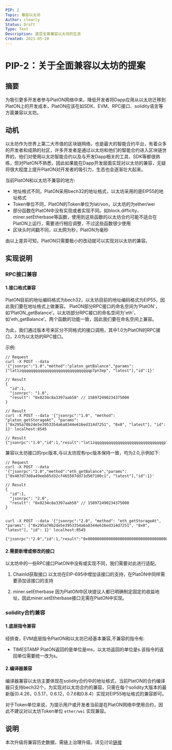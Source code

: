 ```yaml
---
PIP: 2
Topic: 兼容以太坊
Author: clearly
Status: Draft 
Type: Text
Description: 底层全面兼容以太坊的生态
Created: 2021-05-28
---
```


# PIP-2：关于全面兼容以太坊的提案

## 摘要
为吸引更多开发者参与PlatON网络中来，降低开发者将Dapp应用从以太坊迁移到PlatON上的开发成本，PlatON应该在如SDK、EVM、RPC接口、solidity语言等方面兼容以太坊。

## 动机

以太坊作为世界上第二大市值的区块链网络，也是最大的智能合约平台，有着众多的开发者和成熟的社区，许多开发者是通过以太坊和他们的智能合约进入区块链世界的，他们对使用以太坊智能合约以及与开发Dapp相关的工具、SDK等都很熟练，但对PlatON不熟悉，因此如果能在Dapp开发层面实现对以太坊的兼容，无疑将很大程度上提升PlatON对开发者的吸引力，生态也会逐渐壮大起来。

当前PlatON和以太坊不兼容的地方:

- 地址格式不同，PlatON采用bech32的地址格式，以太坊采用的是EIP55的地址格式
- Token单位不同，PlatON的Token单位为lat/von，以太坊的为ether/wei
- 部分函数在PlatON中没有实现或者实现不同。如block.difficlty、miner.setEtherbase等函数，使用到这些函数的以太坊合约可能不适合在PlatON上运行，需要进行相应调整，不过这些函数很少使用
- 区块头时间戳不同，以太网为秒，PlatON为毫秒

由以上差异可知，PlatON只需要极小的改动就可以实现对以太坊的兼容。

## 实现说明

### RPC接口兼容

#### 1.接口格式兼容
PlatON目前的地址编码格式为bech32，以太坊目前的地址编码格式为EIP55，因此我们要在地址格式上做兼容。
PlatON部分RPC接口的命名空间为'PlatON'，如’PlatON_getBalance’。以太坊部分RPC接口的命名空间为'eth'，如‘eth_getBalance’。两个函数的功能一致，因此我们要在命名空间上兼容。

为此，我们通过版本号来区分不同格式的接口调用，其中1.0为PlatON的RPC接口，2.0为以太坊的RPC接口。

示例:
```
// Request 
curl -X POST --data '{"jsonrpc":"1.0","method":"platon_getBalance","params":["lat1zqqqqqqqqqqqqqqqqqqqqqqqqqqqqqqp7pn3ep", "latest"],"id":1}'

// Result
{
  "id":1,
  "jsonrpc": "1.0",
  "result": "0x0234c8a3397aab58" // 158972490234375000
}

// Result
curl -X POST --data '{"jsonrpc":"1.0", "method": "platon_getStorageAt", "params": ["0x295a70b2de5e3953354a6a8344e616ed314d7251", "0x0", "latest"], "id": 1}' localhost:8545

// Result
{"jsonrpc":"1.0","id":1,"result":"lat1zqqqqqqqqqqqqqqqqqqqqqqqqqqqqqqp7pn3ep"}

```

兼容以太坊接口的rpc版本,与以太坊现有rpc版本保持一致，均为2.0,示例如下:
```
// Request
curl -X POST --data '{"jsonrpc":"2.0","method":"eth_getBalance","params":["0x407d73d8a49eeb85d32cf465507dd71d507100c1", "latest"],"id":1}'

// Result
{
  "id":1,
  "jsonrpc": "2.0",
  "result": "0x0234c8a3397aab58" // 158972490234375000
}


curl -X POST --data '{"jsonrpc":"2.0", "method": "eth_getStorageAt", "params": ["0x295a70b2de5e3953354a6a8344e616ed314d7251", "0x0", "latest"], "id": 1}' localhost:8545

{"jsonrpc":"2.0","id":1,"result":"0x00000000000000000000000000000000000000000000000000000000000004d2"}

```

#### 2.需要新增或修改的接口
以太坊中的一些RPC接口PlatON中没有或实现不同，我们需要对此进行适配。

1. ChainId获取接口
以太坊在EIP-695中增加该接口的支持，在PlatON中同样需要添加该接口的支持

2. miner.setEtherbase
因为PlatON中区块提议人都已明确制定固定的收益地址，因此miner.setEtherbase接口无需在PlatON中实现。

### solidity合约兼容

#### 1.底层指令兼容
经排查，EVM底层指令PlatON和以太坊已经基本兼容,不兼容的指令有:
- TIMESTAMP
  PlatON返回的是单位是ms，以太坊返回的单位是s.该指令的返回单位需要统一改为s。

#### 2.编译器兼容

编译器兼容以太坊主要体现在solidity合约中的地址格式，当前PlatON的合约编译器只支持bech32个，为实现对以太坊合约的兼容，只需在每个solidity大版本的最新版(0.4.26，0.5.17，0.6.12，0.7.6和0.8.4）实现对EIP55地址格式的兼容即可。

对于Token单位来说，为提示用户或开发者当前是在PlatON网络中使用合约，因此不建议对以太坊Token单位 `ether/wei` 实现兼容。

## 说明
本次升级将兼容历史数据，需链上治理升级。详见讨论[链接](https://forum.latticex.foundation/t/topic/4636)

